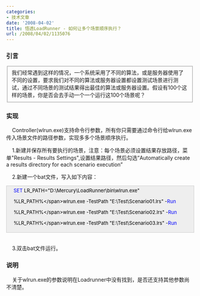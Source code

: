 ```yaml
---
categories:
- 技术文章
date: '2008-04-02'
title: 悟透LoadRunner - 如何让多个场景顺序执行？
url: /2008/04/02/1135076
---
```



### 引言

<fieldset>我们经常遇到这样的情况，一个系统采用了不同的算法，或是服务器使用了不同的设置，要求我们对不同的算法或服务器设置都设置测试场景进行测试，通过不同场景的测试结果得出最佳的算法或服务器设置。假设有100个这样的场景，你是否会去手动一个一个运行这100个场景呢？</fieldset>

### 实现

&nbsp;&nbsp;&nbsp; Controller(wlrun.exe)支持命令行参数，所有你只需要通过命令行给wlrun.exe传入场景文件的路径参数，实现多多个场景顺序执行。

&nbsp;&nbsp;&nbsp; 1.新建并保存所有要执行的场景，注意：每个场景必须设置结果存放路径，菜单"Results - Results Settings",设置结果路径，然后勾选&#8220;Automatically create a results directory for each scenario execution&#8221;

&nbsp;&nbsp;&nbsp; 2.新建一个bat文件，写入如下内容：

<div style="border: 1px solid rgb(204, 204, 204); padding: 4px 5px 4px 4px; background-color: rgb(238, 238, 238); font-size: 13px; width: 98%;"><span style="color: rgb(0, 0, 255);">&nbsp;&nbsp;&nbsp; SET</span><span style="color: rgb(0, 0, 0);">&nbsp;LR_PATH</span><span style="color: rgb(0, 0, 0);">=</span><span style="color: rgb(0, 0, 0);">"</span><span style="color: rgb(0, 0, 0);">D:\Mercury\LoadRunner\bin\wlrun.exe</span><span style="color: rgb(0, 0, 0);">"</span><span style="color: rgb(0, 0, 0);">

&nbsp;&nbsp;&nbsp;&nbsp;%LR_PATH%</span><span style="color: rgb(0, 0, 0);">\</span><span style="color: rgb(0, 0, 0);">wlrun</span><span style="color: rgb(0, 0, 0);">.</span><span style="color: rgb(0, 0, 0);">exe&nbsp;-TestPath&nbsp;</span><span style="color: rgb(0, 0, 0);">"</span><span style="color: rgb(0, 0, 0);">E:\Test\Scenario01.lrs</span><span style="color: rgb(0, 0, 0);">"</span><span style="color: rgb(0, 0, 0);">&nbsp;-</span><span style="color: rgb(0, 0, 255);">Run</span><span style="color: rgb(0, 0, 0);">

&nbsp;&nbsp;&nbsp;&nbsp;%LR_PATH%</span><span style="color: rgb(0, 0, 0);">\</span><span style="color: rgb(0, 0, 0);">wlrun</span><span style="color: rgb(0, 0, 0);">.</span><span style="color: rgb(0, 0, 0);">exe&nbsp;-TestPath&nbsp;</span><span style="color: rgb(0, 0, 0);">"</span><span style="color: rgb(0, 0, 0);">E:\Test\Scenario02.lrs</span><span style="color: rgb(0, 0, 0);">"</span><span style="color: rgb(0, 0, 0);">&nbsp;-</span><span style="color: rgb(0, 0, 255);">Run</span><span style="color: rgb(0, 0, 0);">

&nbsp;&nbsp;&nbsp;&nbsp;%LR_PATH%</span><span style="color: rgb(0, 0, 0);">\</span><span style="color: rgb(0, 0, 0);">wlrun</span><span style="color: rgb(0, 0, 0);">.</span><span style="color: rgb(0, 0, 0);">exe&nbsp;-TestPath&nbsp;</span><span style="color: rgb(0, 0, 0);">"</span><span style="color: rgb(0, 0, 0);">E:\Test\Scenario03.lrs</span><span style="color: rgb(0, 0, 0);">"</span><span style="color: rgb(0, 0, 0);">&nbsp;-</span><span style="color: rgb(0, 0, 255);">Run</span></div>
&nbsp;&nbsp;&nbsp; 

&nbsp;&nbsp;&nbsp; 3.双击bat文件运行。

### 说明

&nbsp;&nbsp;&nbsp; 关于wlrun.exe的参数说明在Loadrunner中没有找到，是否还支持其他参数尚不清楚。